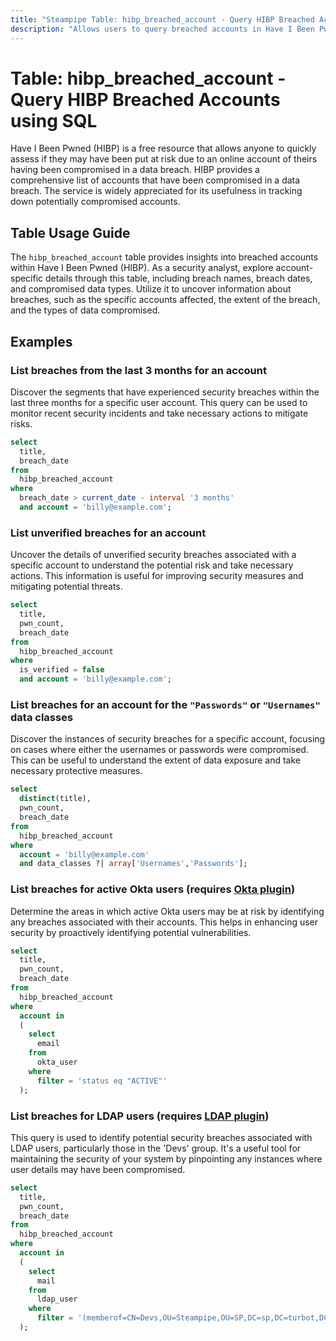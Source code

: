 ```yaml
---
title: "Steampipe Table: hibp_breached_account - Query HIBP Breached Accounts using SQL"
description: "Allows users to query breached accounts in Have I Been Pwned (HIBP), specifically the account details associated with each breach, providing insights into potential security risks and compromised data."
---
```


# Table: hibp_breached_account - Query HIBP Breached Accounts using SQL

Have I Been Pwned (HIBP) is a free resource that allows anyone to quickly assess if they may have been put at risk due to an online account of theirs having been compromised in a data breach. HIBP provides a comprehensive list of accounts that have been compromised in a data breach. The service is widely appreciated for its usefulness in tracking down potentially compromised accounts.

## Table Usage Guide

The `hibp_breached_account` table provides insights into breached accounts within Have I Been Pwned (HIBP). As a security analyst, explore account-specific details through this table, including breach names, breach dates, and compromised data types. Utilize it to uncover information about breaches, such as the specific accounts affected, the extent of the breach, and the types of data compromised.

## Examples

### List breaches from the last 3 months for an account
Discover the segments that have experienced security breaches within the last three months for a specific user account. This query can be used to monitor recent security incidents and take necessary actions to mitigate risks.

```sql
select
  title,
  breach_date
from
  hibp_breached_account
where
  breach_date > current_date - interval '3 months'
  and account = 'billy@example.com';
```

### List unverified breaches for an account
Uncover the details of unverified security breaches associated with a specific account to understand the potential risk and take necessary actions. This information is useful for improving security measures and mitigating potential threats.

```sql
select
  title,
  pwn_count,
  breach_date
from
  hibp_breached_account
where
  is_verified = false
  and account = 'billy@example.com';
```

### List breaches for an account for the `"Passwords"` or `"Usernames"` data classes
Discover the instances of security breaches for a specific account, focusing on cases where either the usernames or passwords were compromised. This can be useful to understand the extent of data exposure and take necessary protective measures.

```sql
select
  distinct(title),
  pwn_count,
  breach_date
from
  hibp_breached_account
where
  account = 'billy@example.com'
  and data_classes ?| array['Usernames','Passwords'];
```

### List breaches for active Okta users (requires [Okta plugin](https://hub.steampipe.io/plugins/turbot/okta))
Determine the areas in which active Okta users may be at risk by identifying any breaches associated with their accounts. This helps in enhancing user security by proactively identifying potential vulnerabilities.

```sql
select
  title,
  pwn_count,
  breach_date
from
  hibp_breached_account
where
  account in
  (
    select
      email
    from
      okta_user
    where
      filter = 'status eq "ACTIVE"'
  );
```

### List breaches for LDAP users (requires [LDAP plugin](https://hub.steampipe.io/plugins/turbot/ldap))
This query is used to identify potential security breaches associated with LDAP users, particularly those in the 'Devs' group. It's a useful tool for maintaining the security of your system by pinpointing any instances where user details may have been compromised.

```sql
select
  title,
  pwn_count,
  breach_date
from
  hibp_breached_account
where
  account in
  (
    select
      mail
    from
      ldap_user
    where
      filter = '(memberof=CN=Devs,OU=Steampipe,OU=SP,DC=sp,DC=turbot,DC=com)'
  );
```